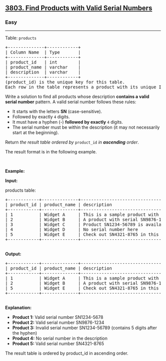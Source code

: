 <h2><a href="https://leetcode.com/problems/find-products-with-valid-serial-numbers">3803. Find Products with Valid Serial Numbers</a></h2><h3>Easy</h3><hr><p>Table: <code>products</code></p>

<pre>
+--------------+------------+
| Column Name  | Type       |
+--------------+------------+
| product_id   | int        |
| product_name | varchar    |
| description  | varchar    |
+--------------+------------+
(product_id) is the unique key for this table.
Each row in the table represents a product with its unique ID, name, and description.
</pre>

<p>Write a solution to find all products whose description <strong>contains a valid serial number</strong> pattern. A valid serial number follows these rules:</p>

<ul>
	<li>It starts with the letters <strong>SN</strong>&nbsp;(case-sensitive).</li>
	<li>Followed by exactly <code>4</code> digits.</li>
	<li>It must have a hyphen (-) <strong>followed by exactly</strong> <code>4</code> digits.</li>
	<li>The serial number must be within the description (it may not necessarily start at the beginning).</li>
</ul>

<p>Return <em>the result table&nbsp;ordered by</em> <code>product_id</code> <em>in <strong>ascending</strong> order</em>.</p>

<p>The result format is in the following example.</p>

<p>&nbsp;</p>
<p><strong class="example">Example:</strong></p>

<div class="example-block">
<p><strong>Input:</strong></p>

<p>products table:</p>

<pre class="example-io">
+------------+--------------+------------------------------------------------------+
| product_id | product_name | description                                          |
+------------+--------------+------------------------------------------------------+
| 1          | Widget A     | This is a sample product with SN1234-5678            |
| 2          | Widget B     | A product with serial SN9876-1234 in the description |
| 3          | Widget C     | Product SN1234-56789 is available now                |
| 4          | Widget D     | No serial number here                                |
| 5          | Widget E     | Check out SN4321-8765 in this description            |
+------------+--------------+------------------------------------------------------+
    </pre>

<p><strong>Output:</strong></p>

<pre class="example-io">
+------------+--------------+------------------------------------------------------+
| product_id | product_name | description                                          |
+------------+--------------+------------------------------------------------------+
| 1          | Widget A     | This is a sample product with SN1234-5678            |
| 2          | Widget B     | A product with serial SN9876-1234 in the description |
| 5          | Widget E     | Check out SN4321-8765 in this description            |
+------------+--------------+------------------------------------------------------+
    </pre>

<p><strong>Explanation:</strong></p>

<ul>
	<li><strong>Product 1:</strong> Valid serial number SN1234-5678</li>
	<li><strong>Product 2:</strong> Valid serial number SN9876-1234</li>
	<li><strong>Product 3:</strong> Invalid serial number SN1234-56789 (contains 5 digits after the hyphen)</li>
	<li><strong>Product 4:</strong> No serial number in the description</li>
	<li><strong>Product 5:</strong> Valid serial number SN4321-8765</li>
</ul>

<p>The result table is ordered by product_id in ascending order.</p>
</div>
